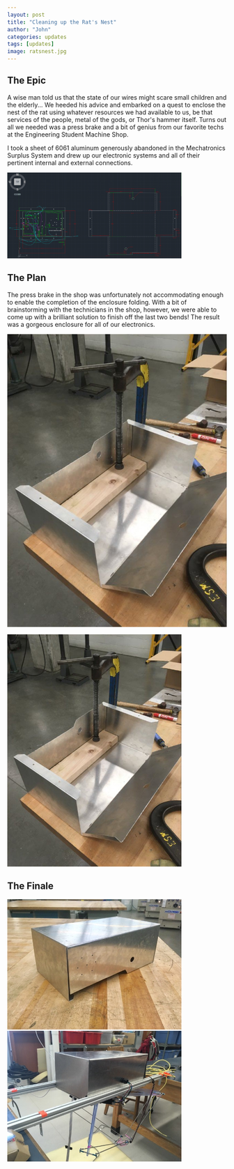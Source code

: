 ```yaml
---
layout: post
title: "Cleaning up the Rat's Nest"
author: "John"
categories: updates
tags: [updates]
image: ratsnest.jpg
---
```


## The Epic

A wise man told us that the state of our wires might scare small children and the elderly... We heeded his advice and embarked on a quest to enclose the nest of the rat using whatever resources we had available to us, be that services of the people, metal of the gods, or Thor's hammer itself. Turns out all we needed was a press brake and a bit of genius from our favorite techs at the Engineering Student Machine Shop.

I took a sheet of 6061 aluminum generously abandoned in the Mechatronics Surplus System and drew up our electronic systems and all of their pertinent internal and external connections. 


<img src="/assets/img/enclosureDesign.png" alt="drawing" width="400"/>



## The Plan

The press brake in the shop was unfortunately not accommodating enough to enable the completion of the enclosure folding. With a bit of brainstorming with the technicians in the shop, however, we were able to come up with a brilliant solution to finish off the last two bends! The result was a gorgeous enclosure for all of our electronics. 

![bending](/assets/img/makingbigbox.jpg)

<img src="/assets/img/makingbigbox.jpg" alt="bending on the table" width="400"/>

## The Finale

<img src="/assets/img/enclosureontable.jpg" alt="folded enclosure" width="400"/>


<img src="/assets/img/silverbullet.jpg" alt="folded enclosure on robot" width="400"/>

